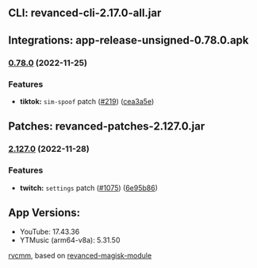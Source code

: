 ## CLI: revanced-cli-2.17.0-all.jar  
## Integrations: app-release-unsigned-0.78.0.apk  
### [0.78.0](https://github.com/revanced/revanced-integrations/compare/v0.77.1...v0.78.0) (2022-11-25)
### Features
* **tiktok:** `sim-spoof` patch ([#219](https://github.com/revanced/revanced-integrations/issues/219)) ([cea3a5e](https://github.com/revanced/revanced-integrations/commit/cea3a5edc74e96efd79d4a4f9b363694d85216a6))

  
## Patches: revanced-patches-2.127.0.jar  
### [2.127.0](https://github.com/revanced/revanced-patches/compare/v2.126.1...v2.127.0) (2022-11-28)
### Features
* **twitch:** `settings` patch ([#1075](https://github.com/revanced/revanced-patches/issues/1075)) ([6e95b86](https://github.com/revanced/revanced-patches/commit/6e95b86e50cb09b60d82b456d4650218436ed154))

  
## App Versions:  
* YouTube: 17.43.36  
* YTMusic (arm64-v8a): 5.31.50  

 [rvcmm](https://github.com/thrwKappu/rvcmm/), based on [revanced-magisk-module](https://github.com/j-hc/revanced-magisk-module)  
